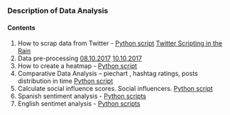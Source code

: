 ### Description of Data Analysis
#### Contents  
1. How to scrap data from Twitter - [Python script](https://github.com/DeepIntuition/DataScienceProject2017/blob/master/j_notebooks/Tweepy-Twitter%20API.ipynb)  [Twitter Scripting in the Rain](https://github.com/DeepIntuition/DataScienceProject2017/blob/master/j_notebooks/Twitter%20Scripting%20in%20the%20Rain.ipynb)
2. Data pre-processing [08.10.2017](https://github.com/DeepIntuition/DataScienceProject2017/blob/master/j_notebooks/Catalonia%20-%20Pre-processing.ipynb) [10.10,2017](https://github.com/DeepIntuition/DataScienceProject2017/blob/master/j_notebooks/Catalonia%20-%20Pre-processing.ipynb)    
3. How to create a heatmap - [Python script](https://github.com/DeepIntuition/DataScienceProject2017/blob/master/j_notebooks/.ipynb_checkpoints/Heatmap-checkpoint.ipynb)  
4. Comparative Data Analysis – piechart , hashtag ratings, posts distribution in time [Python script](https://github.com/DeepIntuition/DataScienceProject2017/blob/master/j_notebooks/Comparative%20statistics.ipynb)  
5. Calculate social influence scores. Social influencers. [Python script](https://github.com/DeepIntuition/DataScienceProject2017/blob/master/j_notebooks/)
6. Spanish sentiment analysis - [Python scripts](https://github.com/DeepIntuition/DataScienceProject2017/blob/master/j_notebooks/.ipynb_checkpoints/Spanish%20Sentiment%20classifier-checkpoint.ipynb)
7. English sentimet analysis - [Python scripts](https://github.com/DeepIntuition/DataScienceProject2017/blob/master/j_notebooks/English%20Sentiment%20Analysis.ipynb)
